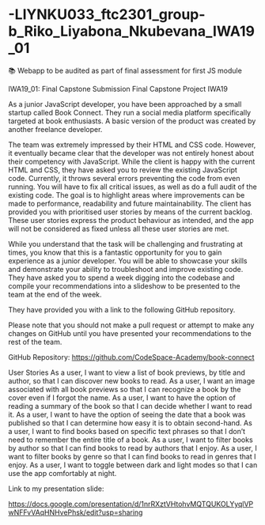 # -LIYNKU033_ftc2301_group-b_Riko_Liyabona_Nkubevana_IWA19_01
📚 Webapp to be audited as part of final assessment for first JS module


IWA19_01: Final Capstone Submission
Final Capstone Project IWA19
 

As a junior JavaScript developer, you have been approached by a small startup called Book Connect. They run a social media platform specifically targeted at book enthusiasts. A basic version of the product was created by another freelance developer.

 

The team was extremely impressed by their HTML and CSS code. However, it eventually became clear that the developer was not entirely honest about their competency with JavaScript. While the client is happy with the current HTML and CSS, they have asked you to review the existing JavaScript code. Currently, it throws several errors preventing the code from even running. You will have to fix all critical issues, as well as do a full audit of the existing code. The goal is to highlight areas where improvements can be made to performance, readability and future maintainability. The client has provided you with prioritised user stories by means of the current backlog. These user stories express the product behaviour as intended, and the app will not be considered as fixed unless all these user stories are met.

 

While you understand that the task will be challenging and frustrating at times, you know that this is a fantastic opportunity for you to gain experience as a junior developer. You will be able to showcase your skills and demonstrate your ability to troubleshoot and improve existing code. They have asked you to spend a week digging into the codebase and compile your recommendations into a slideshow to be presented to the team at the end of the week.

 

They have provided you with a link to the following GitHub repository.



Please note that you should not make a pull request or attempt to make any changes on GitHub until you have presented your recommendations to the rest of the team.

 

GitHub Repository: https://github.com/CodeSpace-Academy/book-connect

 

User Stories
As a user, I want to view a list of book previews, by title and author, so that I can discover new books to read.
As a user, I want an image associated with all book previews so that I can recognize a book by the cover even if I forgot the name.
As a user, I want to have the option of reading a summary of the book so that I can decide whether I want to read it.
As a user, I want to have the option of seeing the date that a book was published so that I can determine how easy it is to obtain second-hand.
As a user, I want to find books based on specific text phrases so that I don’t need to remember the entire title of a book.
As a user, I want to filter books by author so that I can find books to read by authors that I enjoy.
As a user, I want to filter books by genre so that I can find books to read in genres that I enjoy.
As a user, I want to toggle between dark and light modes so that I can use the app comfortably at night.

Link to my presentation slide:

https://docs.google.com/presentation/d/1nrRXztVHtohvMQTQUKOLYyqlVPwNFFvVAqHNHvePhsk/edit?usp=sharing